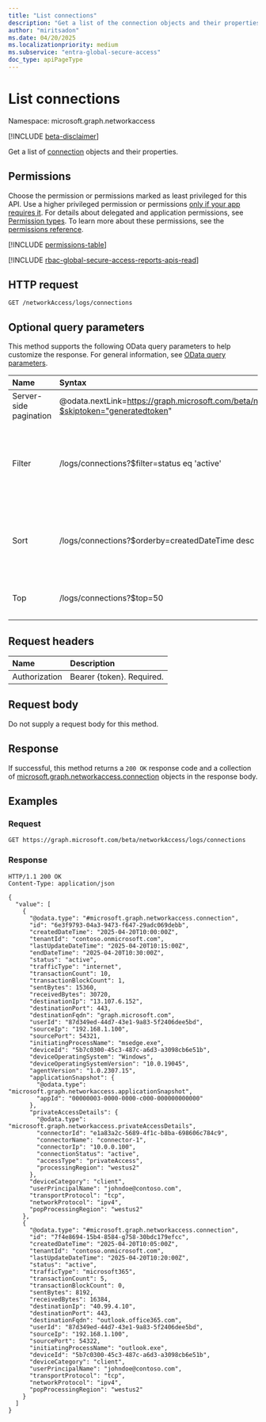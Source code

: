 ```yaml
---
title: "List connections"
description: "Get a list of the connection objects and their properties."
author: "miritsadon"
ms.date: 04/20/2025
ms.localizationpriority: medium
ms.subservice: "entra-global-secure-access"
doc_type: apiPageType
---
```


# List connections

Namespace: microsoft.graph.networkaccess

[!INCLUDE [beta-disclaimer](../../includes/beta-disclaimer.md)]

Get a list of [connection](../resources/networkaccess-connection.md) objects and their properties.

## Permissions

Choose the permission or permissions marked as least privileged for this API. Use a higher privileged permission or permissions [only if your app requires it](/graph/permissions-overview#best-practices-for-using-microsoft-graph-permissions). For details about delegated and application permissions, see [Permission types](/graph/permissions-overview#permission-types). To learn more about these permissions, see the [permissions reference](/graph/permissions-reference).

<!-- {
  "blockType": "permissions",
  "name": "networkaccess-logs-list-connections-permissions"
}
-->
[!INCLUDE [permissions-table](../includes/permissions/networkaccess-logs-list-connections-permissions.md)]

[!INCLUDE [rbac-global-secure-access-reports-apis-read](../includes/rbac-for-apis/rbac-global-secure-access-reports-apis-read.md)]

## HTTP request

<!-- {
  "blockType": "ignored"
}
-->
``` http
GET /networkAccess/logs/connections
```

## Optional query parameters

This method supports the following OData query parameters to help customize the response. For general information, see [OData query parameters](/graph/query-parameters).

|Name|Syntax|Notes|
|:---|:---|:---|
|Server-side pagination|@odata.nextLink=https://graph.microsoft.com/beta/networkAccess/logs/connections?$skiptoken="generatedtoken"|The page size defaults to and is limited to 1000.|
|Filter|/logs/connections?$filter=status eq 'active'|All properties are filterable. Filter by status, trafficType, deviceCategory, and other connection properties.|
|Sort|/logs/connections?$orderby=createdDateTime desc|You can order by all properties. Sort by createdDateTime, transactionCount, and other properties.|
|Top|/logs/connections?$top=50|Limit the number of results. Maximum value is 1000.|

## Request headers

|Name|Description|
|:---|:---|
|Authorization|Bearer {token}. Required.|

## Request body

Do not supply a request body for this method.

## Response

If successful, this method returns a `200 OK` response code and a collection of [microsoft.graph.networkaccess.connection](../resources/networkaccess-connection.md) objects in the response body.

## Examples

### Request

<!-- {
  "blockType": "request",
  "name": "list_connection"
}
-->
``` http
GET https://graph.microsoft.com/beta/networkAccess/logs/connections
```

### Response
<!-- {
  "blockType": "response",
  "truncated": true,
  "@odata.type": "Collection(microsoft.graph.networkaccess.connection)"
}
-->
``` http
HTTP/1.1 200 OK
Content-Type: application/json

{
  "value": [
    {
      "@odata.type": "#microsoft.graph.networkaccess.connection",
      "id": "6e3f9793-04a3-9473-f647-29adc069debb",
      "createdDateTime": "2025-04-20T10:00:00Z",
      "tenantId": "contoso.onmicrosoft.com",
      "lastUpdateDateTime": "2025-04-20T10:15:00Z",
      "endDateTime": "2025-04-20T10:30:00Z",
      "status": "active",
      "trafficType": "internet",
      "transactionCount": 10,
      "transactionBlockCount": 1,
      "sentBytes": 15360,
      "receivedBytes": 30720,
      "destinationIp": "13.107.6.152",
      "destinationPort": 443,
      "destinationFqdn": "graph.microsoft.com",
      "userId": "87d349ed-44d7-43e1-9a83-5f2406dee5bd",
      "sourceIp": "192.168.1.100",
      "sourcePort": 54321,
      "initiatingProcessName": "msedge.exe",
      "deviceId": "5b7c0300-45c3-487c-a6d3-a3098cb6e51b",
      "deviceOperatingSystem": "Windows",
      "deviceOperatingSystemVersion": "10.0.19045",
      "agentVersion": "1.0.2307.15",
      "applicationSnapshot": {
        "@odata.type": "microsoft.graph.networkaccess.applicationSnapshot",
        "appId": "00000003-0000-0000-c000-000000000000"
      },
      "privateAccessDetails": {
        "@odata.type": "microsoft.graph.networkaccess.privateAccessDetails",
        "connectorId": "e1a83a2c-5689-4f1c-b8ba-698606c784c9",
        "connectorName": "connector-1",
        "connectorIp": "10.0.0.100",
        "connectionStatus": "active",
        "accessType": "privateAccess",
        "processingRegion": "westus2"
      },
      "deviceCategory": "client",
      "userPrincipalName": "johndoe@contoso.com",
      "transportProtocol": "tcp",
      "networkProtocol": "ipv4",
      "popProcessingRegion": "westus2"
    },
    {
      "@odata.type": "#microsoft.graph.networkaccess.connection",
      "id": "7f4e8694-15b4-8584-g758-30bdc179efcc",
      "createdDateTime": "2025-04-20T10:05:00Z",
      "tenantId": "contoso.onmicrosoft.com",
      "lastUpdateDateTime": "2025-04-20T10:20:00Z",
      "status": "active",
      "trafficType": "microsoft365",
      "transactionCount": 5,
      "transactionBlockCount": 0,
      "sentBytes": 8192,
      "receivedBytes": 16384,
      "destinationIp": "40.99.4.10",
      "destinationPort": 443,
      "destinationFqdn": "outlook.office365.com",
      "userId": "87d349ed-44d7-43e1-9a83-5f2406dee5bd",
      "sourceIp": "192.168.1.100",
      "sourcePort": 54322,
      "initiatingProcessName": "outlook.exe",
      "deviceId": "5b7c0300-45c3-487c-a6d3-a3098cb6e51b",
      "deviceCategory": "client",
      "userPrincipalName": "johndoe@contoso.com",
      "transportProtocol": "tcp",
      "networkProtocol": "ipv4",
      "popProcessingRegion": "westus2"
    }
  ]
}
```
